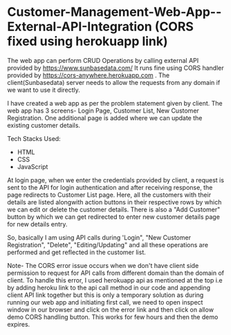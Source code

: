 # Customer-Management-Web-App--External-API-Integration (CORS fixed using herokuapp link)
The web app can perform CRUD Operations by calling external API provided by https://www.sunbasedata.com/
It runs fine using CORS handler provided by https://cors-anywhere.herokuapp.com . The client(Sunbasedata) server needs to allow the requests from any domain if we want to use it directly.

I have created a web app as per the problem statement given by client. The web app has 3 screens- Login Page, Customer List, New Customer Registration. One additional page is added where we can update the existing customer details.

Tech Stacks Used:

* HTML
* CSS
* JavaScript

At login page, when we enter the credentials provided by client, a request is sent to the API for login authentication and after receiving response, the page redirects to Customer List page. Here, all the customers with their details are listed alongwith action buttons in their respective rows by which we can edit or delete the customer details. There is also a "Add Customer" button by which we can get redirected to enter new customer details page for new details entry.

So, basically I am using API calls during 'Login", "New Customer Registration", "Delete", "Editing/Updating" and all these operations are performed and get reflected in the customer list.

Note- The CORS error issue occurs when we don't have client side permission to request for API calls from different domain than the domain of client. To handle this error, I used herokuapp api as mentioned at the top i.e by adding heroku link to the api call method in our code and appending client API link together but this is only a temporary solution as during running our web app and initiating first call, we need to open inspect window in our browser and click on the error link and then click on allow demo CORS handling button. This works for few hours and then the demo expires.

